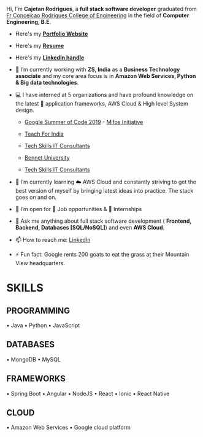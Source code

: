 Hi, I'm **Cajetan Rodrigues**, a **full stack software developer** graduated from [Fr Conceicao Rodrigues College of Engineering](https://www.linkedin.com/school/fr.-conceicao-rodrigues-college-of-engineering/) in the field of **Computer Engineering, B.E**.

- Here's my [**Portfolio Website**](https://cajetanrodrigues.github.io/cajetan-portfolio/#/profile)
- Here's my [**Resume**](https://drive.google.com/file/d/103BSFXPcnFRAJtzRVpaEqzvxaW_n_W71/view?usp=sharinghttps://drive.google.com/file/d/103BSFXPcnFRAJtzRVpaEqzvxaW_n_W71/view?usp=sharing)
- Here's my [**LinkedIn handle** ](https://www.linkedin.com/in/rodriguescajetan/)
 
- 🔭 I’m currently working with **ZS, India** as a **Business Technology associate** and my core area focus is in **Amazon Web Services, Python & Big data technologies**.

- :computer: I have interned at 5 organizations and have profound knowledge on the latest :wrench: application frameworks, AWS Cloud & High level System design.

  - [Google Summer of Code 2019](https://www.linkedin.com/company/google-summer-of-code-2019/) - [Mifos Initiative](https://www.linkedin.com/company/mifos/)
  
  - [Teach For India](https://www.linkedin.com/company/teach-for-india/)
  
  - [Tech Skills IT Consultants](https://www.linkedin.com/company/techskillsit-online-learning-platform/)
  
  - [Bennet University](https://www.linkedin.com/school/bennett-university/)
  
  - [Tech Skills IT Consultants](https://www.linkedin.com/company/techskillsit-online-learning-platform/)
  
- 🌱 I’m currently learning :cloud: AWS Cloud and constantly striving to get the best version of myself by bringing latest ideas into practice. The stack goes on and on.

- 👯 I’m open for :office: Job opportunities & :hotel: Internships

- 💬 Ask me anything about full stack software development ( **Frontend, Backend, Databases [SQL/NoSQL]**) and even **AWS Cloud**.

- 📫 How to reach me: [LinkedIn](https://www.linkedin.com/in/rodriguescajetan/)

- ⚡ Fun fact: Google rents 200 goats to eat the grass at their Mountain View headquarters.


# SKILLS

## PROGRAMMING
•	Java •  Python • JavaScript

## DATABASES
•	MongoDB • MySQL

## FRAMEWORKS
•	Spring Boot • Angular 
•	NodeJS • React
•	Ionic • React Native

## CLOUD 
•	Amazon Web Services
•	Google cloud platform


